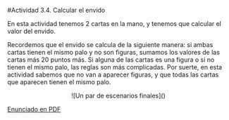 #Actividad 3.4. Calcular el envido

En esta actividad tenemos 2 cartas en la mano, y tenemos que calcular el valor del envido.

Recordemos que el envido se calcula de la siguiente manera: si ambas cartas tienen el mismo palo y no son figuras, sumamos 
los valores de las cartas más 20 puntos más. Si alguna de las cartas es una figura o si no tienen el mismo palo, las reglas 
son más complicadas. Por suerte, en esta actividad sabemos que no van a aparecer figuras, y que todas las cartas que aparecen 
tienen el mismo palo.

<center>
![Un par de escenarios finales]()
</center>


[Enunciado en PDF][PDF]

[PDF]: https://raw.githubusercontent.com/gobstones/laprogramacionysudidactica2/master/Proyectos/Clase3/3.4.Calcular%20el%20envido/resources/description.pdf "Enunciado de 'Calcular el envido' en PDF"

